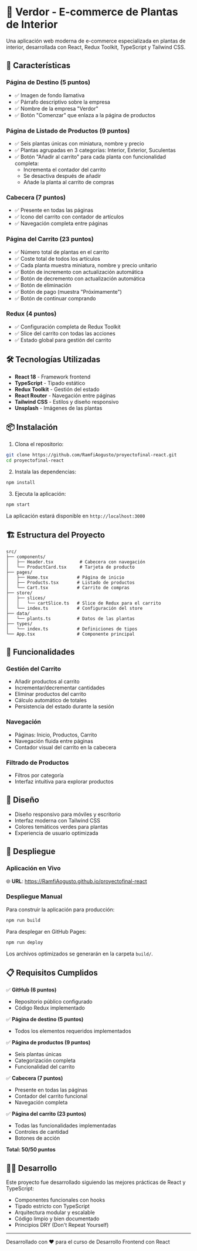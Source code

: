 # 🌱 Verdor - E-commerce de Plantas de Interior

Una aplicación web moderna de e-commerce especializada en plantas de interior, desarrollada con React, Redux Toolkit, TypeScript y Tailwind CSS.

## 🚀 Características

### Página de Destino (5 puntos)
- ✅ Imagen de fondo llamativa
- ✅ Párrafo descriptivo sobre la empresa
- ✅ Nombre de la empresa "Verdor"
- ✅ Botón "Comenzar" que enlaza a la página de productos

### Página de Listado de Productos (9 puntos)
- ✅ Seis plantas únicas con miniatura, nombre y precio
- ✅ Plantas agrupadas en 3 categorías: Interior, Exterior, Suculentas
- ✅ Botón "Añadir al carrito" para cada planta con funcionalidad completa:
  - Incrementa el contador del carrito
  - Se desactiva después de añadir
  - Añade la planta al carrito de compras

### Cabecera (7 puntos)
- ✅ Presente en todas las páginas
- ✅ Icono del carrito con contador de artículos
- ✅ Navegación completa entre páginas

### Página del Carrito (23 puntos)
- ✅ Número total de plantas en el carrito
- ✅ Coste total de todos los artículos
- ✅ Cada planta muestra miniatura, nombre y precio unitario
- ✅ Botón de incremento con actualización automática
- ✅ Botón de decremento con actualización automática
- ✅ Botón de eliminación
- ✅ Botón de pago (muestra "Próximamente")
- ✅ Botón de continuar comprando

### Redux (4 puntos)
- ✅ Configuración completa de Redux Toolkit
- ✅ Slice del carrito con todas las acciones
- ✅ Estado global para gestión del carrito

## 🛠️ Tecnologías Utilizadas

- **React 18** - Framework frontend
- **TypeScript** - Tipado estático
- **Redux Toolkit** - Gestión del estado
- **React Router** - Navegación entre páginas
- **Tailwind CSS** - Estilos y diseño responsivo
- **Unsplash** - Imágenes de las plantas

## 📦 Instalación

1. Clona el repositorio:
```bash
git clone https://github.com/RamfiAogusto/proyectofinal-react.git
cd proyectofinal-react
```

2. Instala las dependencias:
```bash
npm install
```

3. Ejecuta la aplicación:
```bash
npm start
```

La aplicación estará disponible en `http://localhost:3000`

## 🏗️ Estructura del Proyecto

```
src/
├── components/
│   ├── Header.tsx          # Cabecera con navegación
│   └── ProductCard.tsx     # Tarjeta de producto
├── pages/
│   ├── Home.tsx           # Página de inicio
│   ├── Products.tsx       # Listado de productos
│   └── Cart.tsx           # Carrito de compras
├── store/
│   ├── slices/
│   │   └── cartSlice.ts   # Slice de Redux para el carrito
│   └── index.ts           # Configuración del store
├── data/
│   └── plants.ts          # Datos de las plantas
├── types/
│   └── index.ts           # Definiciones de tipos
└── App.tsx                # Componente principal
```

## 📱 Funcionalidades

### Gestión del Carrito
- Añadir productos al carrito
- Incrementar/decrementar cantidades
- Eliminar productos del carrito
- Cálculo automático de totales
- Persistencia del estado durante la sesión

### Navegación
- Páginas: Inicio, Productos, Carrito
- Navegación fluida entre páginas
- Contador visual del carrito en la cabecera

### Filtrado de Productos
- Filtros por categoría
- Interfaz intuitiva para explorar productos

## 🎨 Diseño

- Diseño responsivo para móviles y escritorio
- Interfaz moderna con Tailwind CSS
- Colores temáticos verdes para plantas
- Experiencia de usuario optimizada

## 🚀 Despliegue

### Aplicación en Vivo
🌐 **URL**: https://RamfiAogusto.github.io/proyectofinal-react

### Despliegue Manual
Para construir la aplicación para producción:

```bash
npm run build
```

Para desplegar en GitHub Pages:
```bash
npm run deploy
```

Los archivos optimizados se generarán en la carpeta `build/`.

## 📋 Requisitos Cumplidos

✅ **GitHub (6 puntos)**
- Repositorio público configurado
- Código Redux implementado

✅ **Página de destino (5 puntos)**
- Todos los elementos requeridos implementados

✅ **Página de productos (9 puntos)**
- Seis plantas únicas
- Categorización completa
- Funcionalidad del carrito

✅ **Cabecera (7 puntos)**
- Presente en todas las páginas
- Contador del carrito funcional
- Navegación completa

✅ **Página del carrito (23 puntos)**
- Todas las funcionalidades implementadas
- Controles de cantidad
- Botones de acción

**Total: 50/50 puntos**

## 👨‍💻 Desarrollo

Este proyecto fue desarrollado siguiendo las mejores prácticas de React y TypeScript:

- Componentes funcionales con hooks
- Tipado estricto con TypeScript
- Arquitectura modular y escalable
- Código limpio y bien documentado
- Principios DRY (Don't Repeat Yourself)

---

Desarrollado con ❤️ para el curso de Desarrollo Frontend con React 